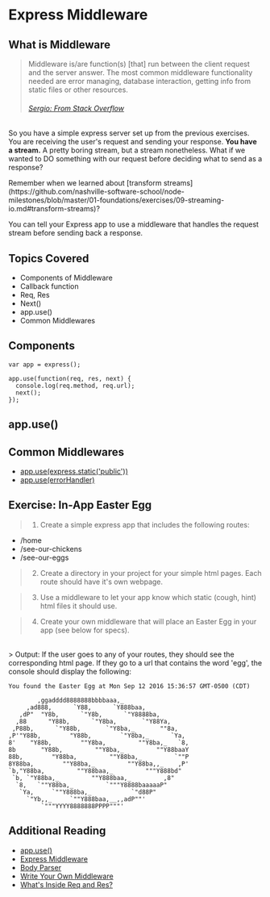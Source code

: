 # Express Middleware

## What is Middleware

> Middleware is/are function(s) [that] run between the client request and the server answer. The most common middleware functionality needed are error managing, database interaction, getting info from static files or other resources.
> ###### <em>[Sergio: From Stack Overflow](http://stackoverflow.com/users/2256325/sergio)</em>

<p> So you have a simple express server set up from the previous exercises. You are receiving the user's request and sending your response. <strong>You have a stream.</strong> A pretty boring stream, but a stream nonetheless. What if we wanted to DO something with our request before deciding what to send as a response?</p>
<p> Remember when we learned about [transform streams](https://github.com/nashville-software-school/node-milestones/blob/master/01-foundations/exercises/09-streaming-io.md#transform-streams)? </p>

You can tell your Express app to use a middleware that handles the request stream before sending back a response.

## Topics Covered

-   Components of Middleware
  -   Callback function
  -   Req, Res
  -   Next()
-   app.use()
-   Common Middlewares


## Components
```
var app = express();

app.use(function(req, res, next) {
  console.log(req.method, req.url);
  next();
});
```
## app.use()


## Common Middlewares
- [app.use(express.static('public'))](https://expressjs.com/en/starter/static-files.html)
- [app.use(errorHandler)](https://expressjs.com/en/guide/error-handling.html)


## Exercise: In-App Easter Egg
> 1. Create a simple express app
 that includes the following routes:
  - /home
  - /see-our-chickens
  - /see-our-eggs

  > 2. Create a directory in your project for your simple html pages. Each route should have it's own webpage.

  > 3. Use a middleware to let your app know which static (cough, hint) html files it should use.

  > 4. Create your own middleware that will place an Easter Egg in your app (see below for specs).

<br>
> Output: If the user goes to any of your routes, they should see the corresponding html page. If they go to a url that contains the word 'egg', the console should display the following:

```
You found the Easter Egg at Mon Sep 12 2016 15:36:57 GMT-0500 (CDT)

        ,ggadddd8888888bbbbaaa,_
     ,ad888,      `Y88,      `Y888baa,
   ,dP"  "Y8b,      `"Y8b,      `"Y8888ba,
  ,88      "Y88b,      `"Y8ba,       `"Y88Ya,
 ,P88b,      `"Y88b,       `"Y8ba,_       ""8a,
,P'"Y88b,        "Y88b,        `"Y8ba,_      `Ya,
8'    "Y88b,        ""Y8ba,         ""Y8ba,_   `8,
8b       "Y88b,         ""Y8ba,_         ""Y88baaY
88b,        "Y88ba,         ""Y88ba,_         `""P
8Y88ba,        ""Y88ba,_         ""Y88ba,,_    ,P'
`b,"Y88ba,         ""Y88baa,_         """Y888bd"
 `b, `"Y88ba,_         ""Y888baa,_         ,8"
  `8,   `""Y88ba,_         `"""Y8888baaaaaP"
   `Ya,     `""Y888ba,_           `"d88P"  
     `"Yb,,_     `""Y888baa,__,,adP""'     
         `"""YYYY8888888PPPP"""'
```


## Additional Reading

-   [app.use()](http://expressjs.com/en/api.html#app.use)
-   [Express Middleware](https://expressjs.com/en/resources/middleware.html)
-   [Body Parser](https://expressjs.com/en/resources/middleware/body-parser.html)
-   [Write Your Own Middleware](https://expressjs.com/en/guide/writing-middleware.html)
-   [What's Inside Req and Res?](http://www.murvinlai.com/req-and-res-in-nodejs.html)
